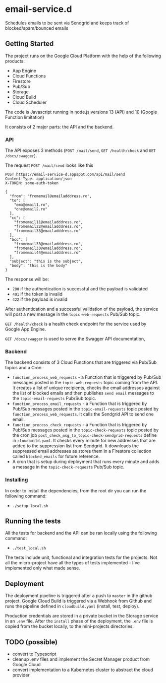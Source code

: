 # email-service.d

Schedules emails to be sent via Sendgrid and keeps track of blocked/spam/bounced emails

## Getting Started

The project runs on the Google Cloud Platform with the help of the following products:

- App Engine
- Cloud Functions
- Firestore
- Pub/Sub
- Storage
- Cloud Build
- Cloud Scheduler

The code is Javascript running in node.js versions 13 (API) and 10 (Google Function limitation)

It consists of 2 major parts: the API and the backend. 

### API
The API exposes 3 methods (`POST /mail/send`, `GET /health/check` and `GET /docs/swagger`).

The request `POST /mail/send` looks like this

````
POST https://email-service-d.appspot.com/api/mail/send
Content-Type: application/json
X-TOKEN: some-auth-token

{
  "from": "fromemail@emailadddress.ro",
  "to": [
    "ema@email1.ro",
    "one@email2.ro"
  ],
  "cc": [
    "fromemail11@emailadddress.ro",
    "fromemail22@emailadddress.ro",
    "fromemail33@emailadddress.ro"
  ],
  "bcc": [
    "fromemail33@emailadddress.ro",
    "fromemail33@emailadddress.ro",
    "fromemail44@emailadddress.ro"
  ],
  "subject": "this is the subject",
  "body": "this is the body"
}
````
The response will be:

- `200` if the authentication is successful and the payload is validated
- `401` if the token is invalid
- `422` if the payload is invalid

After authentication and a successful validation of the payload, the service will post a new message in the `topic-web-requests` Pub/Sub topic.

`GET /health/check` is a health check endpoint for the service used by Google App Engine.

`GET /docs/swagger` is used to serve the Swagger API documentation,

### Backend
The backend consists of 3 Cloud Functions that are triggered via Pub/Sub topics and a Cron:

- `function_process_web_requests` - a Function that is triggered by Pub/Sub messages posted in the `topic-web-requests` topic coming from the API. It creates a list of unique recipients, checks the email addresses against the list of blocked emails and then publishes `send email` messages to the `topic-email-requests` Pub/Sub topic.
- `function_process_email_requests` - a Function that is triggered by Pub/Sub messages posted in the `topic-email-requests` topic posted by `function_process_web_requests`. It calls the Sendgrid API to send one email.
- `function_process_check_requests` - a Function that is triggered by Pub/Sub messages posted in the `topic-check-requests` topic posted by the cron job `post_check_msg_to_topic-check-sendgrid-requests` define in `cloudbuild.yaml`. It checks every minute for new addresses that are added to the suppression list from Sendgrid. It downloads the suppressed email addresses as stores them in a Firestore collection called `blocked_emails` for future reference. 
- A cron that is setup during deployment that runs every minute and adds a message in the `topic-check-requests` Pub/Sub topic.

### Installing

In order to install the dependencies, from the root dir you can run the following command:

- `./setup_local.sh`

## Running the tests

All the tests for backend and the API can be ran locally using the following command:

- `./test_local.sh`

The tests include unit, functional and integration tests for the projects. Not all the micro-project have all the types of tests implemented - I've implemented only what made sense.

## Deployment

The deployment pipeline is triggered after a push to `master` in the github project. Google Cloud Build is triggered via a Webhook from Github and runs the pipeline defined in `cloudbuild.yaml` (install, test, deploy).

Production credentials are stored in a private bucket in the Storage service in an `.env` file. After the `install` phase of the deployment, the `.env` file is copied from the bucket locally, to the mini-projects directories.  

## TODO (possible)  

- convert to Typescript
- cleanup .env files and implement the Secret Manager product from Google Cloud
- convert implementation to a Kubernetes cluster to abstract the cloud provider
